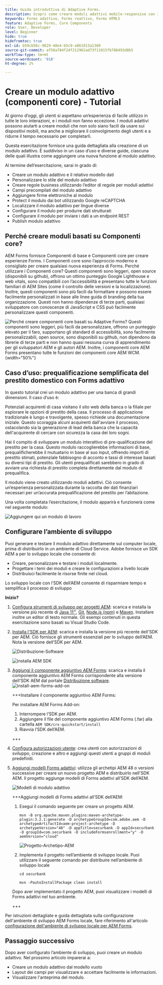```yaml
---
title: Guida introduttiva di Adaptive Forms.
description: Scopri come creare moduli adattivi mobile-responsive con il nostro tutorial dettagliato. Questi moduli si adattano perfettamente ai diversi dispositivi, garantendo un’esperienza fluida.
keywords: Forms adattivo, Forms reattivo, Forms HTML5
feature: Adaptive Forms, Core Components
role: User, Developer
level: Beginner
hide: true
hidefromtoc: true
exl-id: b59cb56c-9629-48e4-b5c9-a861013a1360
source-git-commit: af58a784f24f212962ad73f11015fb788493d8b5
workflow-type: tm+mt
source-wordcount: '918'
ht-degree: 2%

---
```


# Creare un modulo adattivo (componenti core) - Tutorial

Al giorno d’oggi, gli utenti si aspettano un’esperienza di facile utilizzo in tutte le loro interazioni, e i moduli non fanno eccezione. I moduli adattivi possono aiutarti a creare moduli che non solo siano facili da usare sui dispositivi mobili, ma anche a migliorare il coinvolgimento degli utenti e a ridurre il tempo necessario per completarli.

Questa esercitazione fornisce una guida dettagliata alla creazione di un modulo adattivo. È suddiviso in un caso d’uso e diverse guide, ciascuna delle quali illustra come aggiungere una nuova funzione al modulo adattivo.

Al termine dell’esercitazione, sarai in grado di:

* Creare un modulo adattivo e il relativo modello dati
* Personalizzare lo stile del modulo adattivo
* Creare regole business utilizzando l’editor di regole per moduli adattivi
* Campi precompilati del modulo adattivo
* Aggiungere firme elettroniche al modulo
* Protect il modulo dai bot utilizzando Google reCAPTCHA
* Localizzare il modulo adattivo per lingue diverse
* Configurare il modulo per produrre dati strutturati
* Configurare il modulo per inviare i dati a un endpoint REST
* Publish modulo adattivo


## Perché creare moduli basati su Componenti core?

AEM Forms fornisce Componenti di base e Componenti core per creare esperienze Forms. I Componenti core sono l’approccio moderno e consigliato per creare qualsiasi nuova esperienza di Forms. Perché utilizzare i Componenti core? Questi componenti sono leggeri, open source (disponibili su github), offrono un ottimo punteggio Google Lighthouse e web vitals, sono compatibili con l’accessibilità e presentano tutte le funzioni familiari di AEM Sites (come il controllo delle versioni e la localizzazione). Inoltre, questi componenti sono più facili da formattare e possono essere facilmente personalizzati in base alle linee guida di branding della tua organizzazione. Questi non hanno dipendenze di terze parti, qualsiasi sviluppatore con conoscenze di JavaScript e CSS può facilmente personalizzare questi componenti.

![Perché creare componenti core basati su Adaptive Forms? Questi componenti sono leggeri, più facili da personalizzare, offrono un punteggio elevato per il faro, supportano gli standard di accessibilità, sono facilmente personalizzabili, open source, sono disponibili su github, non dipendono da librerie di terze parti e non hanno quasi nessuna curva di apprendimento per gli sviluppatori AEM e gli autori AEM. Inoltre, i componenti core AEM Forms presentano tutte le funzioni dei componenti core AEM WCM.](/help/forms/assets/cc-core-components-benefits.png){width="50%"}

## Caso d’uso: prequalificazione semplificata del prestito domestico con Forms adattivo

In questo tutorial crei un modulo adattivo per una banca di grandi dimensioni. Il caso d’uso è:

Potenziali acquirenti di casa visitano il sito web della banca o la filiale per esplorare le opzioni di prestito della casa. Il processo di applicazione tradizionale è lungo e travolgente, spesso richiede una documentazione iniziale. Questo scoraggia alcuni acquirenti dall&#39;avviare il processo, ostacolando sia la generazione di lead della banca che la capacità dell&#39;acquirente di cercare con sicurezza la casa dei loro sogni.

Hai il compito di sviluppare un modulo interattivo di pre-qualificazione del prestito per la casa. Questo modulo raccoglierebbe informazioni di base, prequalificherebbe il mutuatario in base al suo input, offrendo importi di prestito stimati, potenziale fabbisogno di acconto e tassi di interesse basati su diversi tipi di prestito. Gli utenti prequalificati sarebbero in grado di avviare una richiesta di prestito completa direttamente dal modulo di prequalifica.

Il modulo viene creato utilizzando moduli adattivi. Ciò consente un’esperienza personalizzata durante la raccolta dei dati finanziari necessari per un’accurata prequalificazione del prestito per l’abitazione.

Una volta completata l’esercitazione, il modulo apparirà e funzionerà come nel seguente modulo:

![Aggiungere qui un modulo di lavoro](/help/forms/assets/cc-tutorial-final-form.png)

## Configurare l’ambiente di sviluppo

Puoi generare e testare il modulo adattivo direttamente sul computer locale, prima di distribuirlo in un ambiente di Cloud Service. Adobe fornisce un SDK AEM a per lo sviluppo locale che consente di:

* Creare, personalizzare e testare i moduli localmente.
* Progettare i temi dei moduli e creare le configurazioni a livello locale
* Distribuisci facilmente le risorse finite nel cloud.

Lo sviluppo locale con l’SDK dell’AEM consente di risparmiare tempo e semplifica il processo di sviluppo


**Inizio?**

1. [Configura strumenti di sviluppo per progetti AEM](/help/forms/setup-local-development-environment.md#set-up-development-tools-for-aem-projects): scarica e installa la versione più recente di [Java 11™](https://experienceleague.adobe.com/docs/experience-manager-learn/cloud-service/local-development-environment-set-up/development-tools.html?lang=en#local-development-environment-set-up), [Git](https://experienceleague.adobe.com/docs/experience-manager-learn/cloud-service/local-development-environment-set-up/development-tools.html?lang=en#install-git), [Node.js (npm)](https://experienceleague.adobe.com/docs/experience-manager-learn/cloud-service/local-development-environment-set-up/development-tools.html?lang=en#node-js) e [Maven](https://experienceleague.adobe.com/docs/experience-manager-learn/cloud-service/local-development-environment-set-up/development-tools.html?lang=en#install-maven). Installare inoltre un editor di testo normale. Gli esempi contenuti in questa esercitazione sono basati su Visual Studio Code.

1. [Installa l&#39;SDK per AEM](/help/forms/setup-local-development-environment.md#set-up-local-experience-manager-environment-for-development): scarica e installa la versione più recente dell&#39;SDK per AEM. Ciò fornisce gli strumenti essenziali per lo sviluppo dell’AEM. Nota la versione dell’SDK per AEM.

   ![Distribuzione-Software](/help/forms/assets/software-distribution.png)

   ![installa AEM SDK](/help/forms/assets/start-aem-sdk.png)

1. [Aggiungi il componente aggiuntivo AEM Forms](/help/forms/setup-local-development-environment.md#add-forms-archive-to-local-author-and-publish-instances-and-configure-forms-specific-users): scarica e installa il componente aggiuntivo AEM Forms corrispondente alla versione dell&#39;SDK AEM dal portale [Distribuzione software](https://experience.adobe.com/#/downloads).
   ![install-aem-forms-add-on](/help/forms/assets/install-aem-forms-add-on.png)

   +++Installare il componente aggiuntivo AEM Forms:

   Per installare AEM Forms Add-on:

   1. Interrompere l’SDK per AEM.
   1. Aggiungere il file del componente aggiuntivo AEM Forms (.far) alla cartella `AEM SDK/crx-quickstart/install`
   1. Riavvia l’SDK dell’AEM.

   +++

1. [Configura autorizzazioni utente](/help/forms/setup-local-development-environment.md#configure-users-and-permissions): crea utenti con autorizzazioni di sviluppo, creazione e altro e aggiungi questi utenti a gruppi di moduli predefiniti.


1. [Aggiungi modelli Forms adattivi](/help/forms/setup-local-development-environment.md#set-up-a-development-project-for-forms-based-on-experience-manager-archetype): utilizza gli archetipi AEM 48 o versioni successive per creare un nuovo progetto AEM e distribuirlo nell&#39;SDK AEM. Il progetto aggiunge modelli di Forms adattivi all’SDK dell’AEM.

   ![Modelli di modulo adattivo](/help/forms/assets/adaptive-forms-templates.png)

   +++Aggiungi modelli di Forms adattivi all’SDK dell’AEM:

   1. Esegui il comando seguente per creare un progetto AEM.

      ```
      mvn -B org.apache.maven.plugins:maven-archetype-plugin:3.2.1:generate -D archetypeGroupId=com.adobe.aem -D archetypeArtifactId=aem-project-archetype -D archetypeVersion="48" -D appTitle=securbank -D appId=securbank -D groupId=com.securbank -D includeFormsenrollment="y" -D aemVersion="cloud"
      ```

      ![Progetto-Archetipo-AEM](/help/forms/assets/aem-archetype-project.png)

   1. Implementa il progetto nell’ambiente di sviluppo locale. Puoi utilizzare il seguente comando per distribuire nell’ambiente di sviluppo locale

      ```
      cd securbank
      
      mvn -PautoInstallPackage clean install
      ```

   Dopo aver implementato il progetto AEM, puoi visualizzare i modelli di Forms adattivi nel tuo ambiente.

   +++


Per istruzioni dettagliate e guida dettagliata sulla configurazione dell&#39;ambiente di sviluppo AEM Forms locale, fare riferimento all&#39;articolo [configurazione dell&#39;ambiente di sviluppo locale per AEM Forms](/help/forms/setup-local-development-environment.md).



## Passaggio successivo

Dopo aver configurato l’ambiente di sviluppo, puoi creare un modulo adattivo. Nel prossimo articolo imparerai a:

* Creare un modulo adattivo dal modello vuoto
* Layout dei campi per visualizzare e accettare facilmente le informazioni.
* Visualizzare l&#39;anteprima del modulo.

<!-- 

### Step 2: Create Form Data Model

A form data model lets you connect an adaptive form to disparate data sources. For example, AEM user profile, RESTful web services, SOAP-based web services, OData services, and relational databases. You can use the form data model with an adaptive form to retrieve, update, delete, and add data to connected data sources.

Goals of article:

* Create the form data model using Rest endpoint.
* Add data model objects so you can form the data model.
* Configure read and write services for the form data model.
* Test form data model and configured services with test data.

### Step 4: Apply rules to adaptive form fields

AEM Forms provide an editor to write rules on adaptive form objects. These rules define actions to trigger on form objects based on preset conditions, user inputs, and user actions on the form. It helps ensure accuracy and speeds up the form-filling experience.

Goals:

* Create and apply rules to adaptive form fields.
* Use rules to trigger form data model services to update the data to database.

### Step 5: Style your adaptive form

Adaptive forms provide OOTB themes and allows you to customize an existing theme to make a brand specific theme. 


A theme contains styling details for components and panels, and you can reuse a theme in different forms. Styles include properties such as background colors, state colors, transparency, alignment, and size. When you apply the theme to your form, the specified style reflects on corresponding components of your form.

Goals:

* Apply an out of the box theme to an adaptive form.
* Create your brand specific theme.


### Step 6: Publish your adaptive form

You can publish adaptive forms as a stand-alone form (single page application), include in AEM Sites page, or include in a non-AEM Sites page.

Goals:

* Publish the adaptive form as an AEM Page.
* Embed the adaptive form in an AEM Sites Page.
* Embed the adaptive form in an external webpage (a non-AEM webpage hosted outside AEM).

-->
